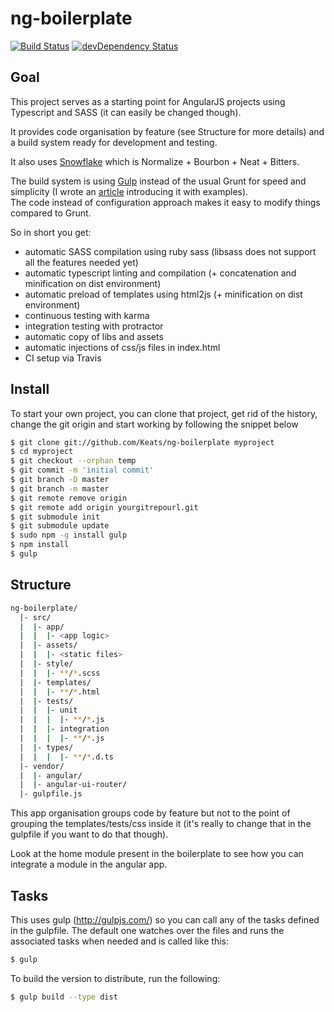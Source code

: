 # ng-boilerplate
[![Build Status](https://travis-ci.org/Keats/ng-boilerplate.png?branch=master)](https://travis-ci.org/Keats/ng-boilerplate)
[![devDependency Status](https://david-dm.org/Keats/ng-boilerplate/dev-status.svg)](https://david-dm.org/Keats/ng-boilerplate#info=devDependencies)

## Goal
This project serves as a starting point for AngularJS projects using Typescript and SASS (it can easily be changed though).

It provides code organisation by feature (see Structure for more details) and a build system ready for development and testing.  

It also uses [Snowflake](https://github.com/Keats/snowflake) which is Normalize + Bourbon + Neat + Bitters.

The build system is using [Gulp](http://gulpjs.com/) instead of the usual Grunt for speed and simplicity (I wrote an [article](http://vincent.is/introducing-people-to-gulp/) introducing it with examples).  
The code instead of configuration approach makes it easy to modify things compared to Grunt.  

So in short you get:

- automatic SASS compilation using ruby sass (libsass does not support all the features needed yet)
- automatic typescript linting and compilation (+ concatenation and minification on dist environment)
- automatic preload of templates using html2js (+ minification on dist environment)
- continuous testing with karma
- integration testing with protractor
- automatic copy of libs and assets
- automatic injections of css/js files in index.html
- CI setup via Travis


## Install
To start your own project, you can clone that project, get rid of the history, change the git origin and start working by following the snippet below
```bash
$ git clone git://github.com/Keats/ng-boilerplate myproject
$ cd myproject
$ git checkout --orphan temp
$ git commit -m 'initial commit'
$ git branch -D master
$ git branch -m master
$ git remote remove origin
$ git remote add origin yourgitrepourl.git
$ git submodule init
$ git submodule update
$ sudo npm -g install gulp
$ npm install
$ gulp
```

## Structure

```bash
ng-boilerplate/
  |- src/
  |  |- app/
  |  |  |- <app logic>
  |  |- assets/
  |  |  |- <static files>
  |  |- style/
  |  |  |- **/*.scss
  |  |- templates/
  |  |  |- **/*.html
  |  |- tests/
  |  |  |- unit
  |  |  |  |- **/*.js
  |  |  |- integration
  |  |  |  |- **/*.js
  |  |- types/
  |  |  |  |- **/*.d.ts
  |- vendor/
  |  |- angular/
  |  |- angular-ui-router/
  |- gulpfile.js
```

This app organisation groups code by feature but not to the point of grouping the templates/tests/css inside it (it's really to change that in the gulpfile if you want to do that though).  

Look at the home module present in the boilerplate to see how you can integrate a module in the angular app.


## Tasks
This uses gulp (http://gulpjs.com/) so you can call any of the tasks defined in the gulpfile.
The default one watches over the files and runs the associated tasks when needed and is called like this:
```bash
$ gulp
```

To build the version to distribute, run the following:
```bash
$ gulp build --type dist
```
